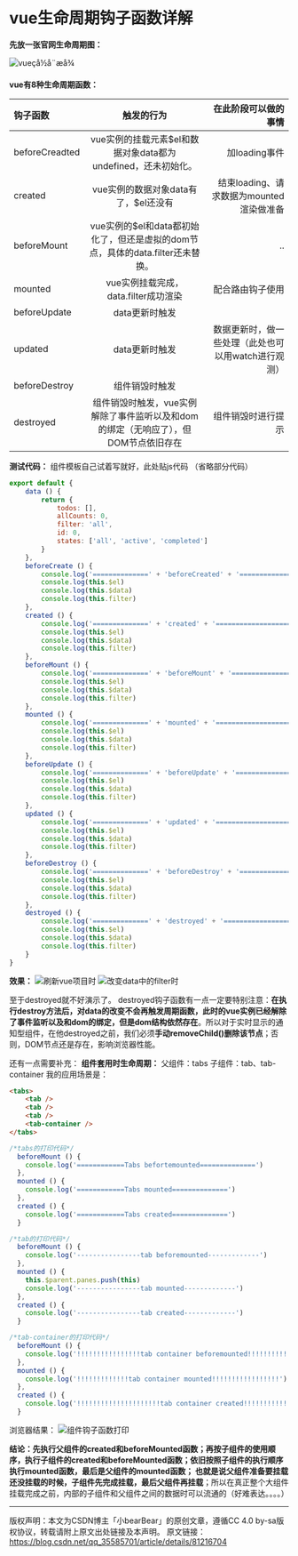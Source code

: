 # vue生命周期钩子函数详解

**先放一张官网生命周期图：**

![vueçå½å¨æå¾](https://img-blog.csdn.net/20180726104042716?watermark/2/text/aHR0cHM6Ly9ibG9nLmNzZG4ubmV0L3FxXzM1NTg1NzAx/font/5a6L5L2T/fontsize/400/fill/I0JBQkFCMA==/dissolve/70) 

**vue有8种生命周期函数：**

| **钩子函数**   |                        **触发的行为**                        |                            **在此阶段可以做的事情** |
| :------------- | :----------------------------------------------------------: | --------------------------------------------------: |
| beforeCreadted | vue实例的挂载元素$el和数据对象data都为undefined，还未初始化。 |                                       加loading事件 |
| created        |             vue实例的数据对象data有了，$el还没有             |            结束loading、请求数据为mounted渲染做准备 |
| beforeMount    | vue实例的$el和data都初始化了，但还是虚拟的dom节点，具体的data.filter还未替换。 |                                                  .. |
| mounted        |             vue实例挂载完成，data.filter成功渲染             |                                    配合路由钩子使用 |
| beforeUpdate   |                        data更新时触发                        |                                                     |
| updated        |                        data更新时触发                        | 数据更新时，做一些处理（此处也可以用watch进行观测） |
| beforeDestroy  |                        组件销毁时触发                        |                                                     |
| destroyed      | 组件销毁时触发，vue实例解除了事件监听以及和dom的绑定（无响应了），但DOM节点依旧存在 |                                  组件销毁时进行提示 |

**测试代码：** 
组件模板自己试着写就好，此处贴js代码 
（省略部分代码）

```js
export default {
    data () {
        return {
            todos: [],
            allCounts: 0,
            filter: 'all',
            id: 0,
            states: ['all', 'active', 'completed']
        }
    },
    beforeCreate () {
        console.log('==============' + 'beforeCreated' + '===================')
        console.log(this.$el)
        console.log(this.$data)
        console.log(this.filter)
    },
    created () {
        console.log('==============' + 'created' + '===================')
        console.log(this.$el)
        console.log(this.$data)
        console.log(this.filter)
    },
    beforeMount () {
        console.log('==============' + 'beforeMount' + '===================')
        console.log(this.$el)
        console.log(this.$data)
        console.log(this.filter)
    },
    mounted () {
        console.log('==============' + 'mounted' + '===================')
        console.log(this.$el)
        console.log(this.$data)
        console.log(this.filter)
    },
    beforeUpdate () {
        console.log('==============' + 'beforeUpdate' + '===================')
        console.log(this.$el)
        console.log(this.$data)
        console.log(this.filter)
    },
    updated () {
        console.log('==============' + 'updated' + '===================')
        console.log(this.$el)
        console.log(this.$data)
        console.log(this.filter)
    },
    beforeDestroy () {
        console.log('==============' + 'beforeDestroy' + '===================')
        console.log(this.$el)
        console.log(this.$data)
        console.log(this.filter)
    },
    destroyed () {
        console.log('==============' + 'destroyed' + '===================')
        console.log(this.$el)
        console.log(this.$data)
        console.log(this.filter)
    }
}
```

**效果：** 
![刷新vue项目时](https://img-blog.csdn.net/20180726110418925?watermark/2/text/aHR0cHM6Ly9ibG9nLmNzZG4ubmV0L3FxXzM1NTg1NzAx/font/5a6L5L2T/fontsize/400/fill/I0JBQkFCMA==/dissolve/70) 
![改变data中的filter时](https://img-blog.csdn.net/20180726110457471?watermark/2/text/aHR0cHM6Ly9ibG9nLmNzZG4ubmV0L3FxXzM1NTg1NzAx/font/5a6L5L2T/fontsize/400/fill/I0JBQkFCMA==/dissolve/70)

至于destroyed就不好演示了。 
destroyed钩子函数有一点一定要特别注意：**在执行destroy方法后，对data的改变不会再触发周期函数，此时的vue实例已经解除了事件监听以及和dom的绑定，但是dom结构依然存在**。所以对于实时显示的通知型组件，在他destroyed之前，我们必须**手动removeChild()删除该节点**；否则，DOM节点还是存在，影响浏览器性能。

还有一点需要补充： 
**组件套用时生命周期：** 
父组件：tabs 
子组件：tab、tab-container 
我的应用场景是：

```html
<tabs>
    <tab />
    <tab />
    <tab />
    <tab-container />
</tabs>
```

```js
/*tabs的打印代码*/
  beforeMount () {
    console.log('============Tabs befortemounted==============')
  },
  mounted () {
    console.log('============Tabs mounted==============')
  },
  created () {
    console.log('============Tabs created==============')
  }

/*tab的打印代码*/
  beforeMount () {
    console.log('----------------tab beforemounted-------------')
  },
  mounted () {
    this.$parent.panes.push(this)
    console.log('----------------tab mounted-------------')
  },
  created () {
    console.log('----------------tab created-------------')
  }

/*tab-container的打印代码*/
  beforeMount () {
    console.log('!!!!!!!!!!!!!!!!tab container beforemounted!!!!!!!!!!!!!!!!!')
  },
  mounted () {
    console.log('!!!!!!!!!!!!!tab container mounted!!!!!!!!!!!!!!!!!')
  },
  created () {
    console.log('!!!!!!!!!!!!!!!!!!!!!tab container created!!!!!!!!!!!!!!!!!!!!!!!')
  }
```

浏览器结果： 
![组件钩子函数打印](https://img-blog.csdn.net/20180726112221490?watermark/2/text/aHR0cHM6Ly9ibG9nLmNzZG4ubmV0L3FxXzM1NTg1NzAx/font/5a6L5L2T/fontsize/400/fill/I0JBQkFCMA==/dissolve/70)

**结论：**先执行父组件的created和beforeMounted函数；再按子组件的使用顺序，执行子组件的created和beforeMounted函数；依旧按照子组件的执行顺序执行mounted函数，最后是父组件的mounted函数； 
也就是说**父组件准备要挂载还没挂载的时候，子组件先完成挂载，最后父组件再挂载**；所以在真正整个大组件挂载完成之前，内部的子组件和父组件之间的数据时可以流通的（好难表达。。。。）



------

版权声明：本文为CSDN博主「小bearBear」的原创文章，遵循CC 4.0 by-sa版权协议，转载请附上原文出处链接及本声明。
原文链接：https://blog.csdn.net/qq_35585701/article/details/81216704